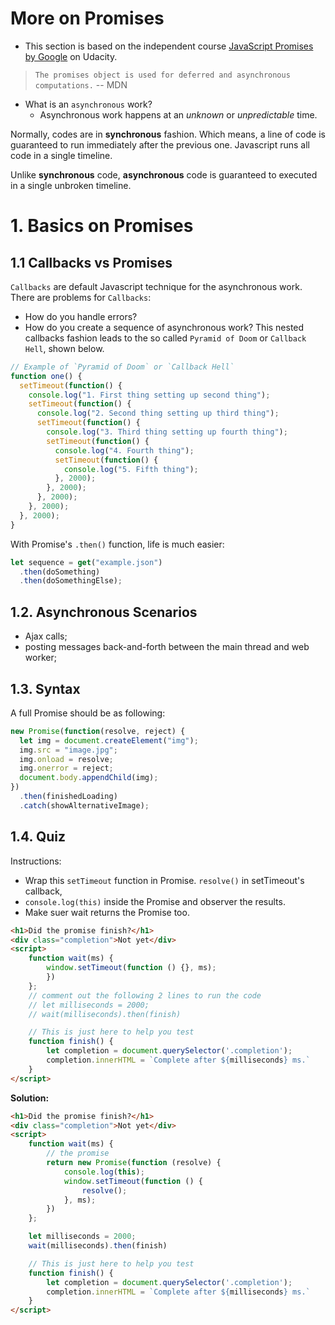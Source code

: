 # More on Promises

* This section is based on the independent course [JavaScript Promises by Google](https://www.udacity.com/course/javascript-promises--ud898) on Udacity.

> `The promises object is used for deferred and asynchronous computations.` -- MDN

* What is an `asynchronous` work?
  * Asynchronous work happens at an _unknown_ or _unpredictable_ time.

Normally, codes are in **synchronous** fashion. Which means, a line of code is guaranteed to run immediately after the previous one. Javascript runs all code in a single timeline.

Unlike **synchronous** code, **asynchronous** code is guaranteed to executed in a single unbroken timeline.

# 1. Basics on Promises

## 1.1 Callbacks vs Promises

`Callbacks` are default Javascript technique for the asynchronous work. There are problems for `Callbacks`:

* How do you handle errors?
* How do you create a sequence of asynchronous work? This nested callbacks fashion leads to the so called `Pyramid of Doom` or `Callback Hell`, shown below.

```js
// Example of `Pyramid of Doom` or `Callback Hell`
function one() {
  setTimeout(function() {
    console.log("1. First thing setting up second thing");
    setTimeout(function() {
      console.log("2. Second thing setting up third thing");
      setTimeout(function() {
        console.log("3. Third thing setting up fourth thing");
        setTimeout(function() {
          console.log("4. Fourth thing");
          setTimeout(function() {
            console.log("5. Fifth thing");
          }, 2000);
        }, 2000);
      }, 2000);
    }, 2000);
  }, 2000);
}
```

With Promise's `.then()` function, life is much easier:

```js
let sequence = get("example.json")
  .then(doSomething)
  .then(doSomethingElse);
```

## 1.2. Asynchronous Scenarios

* Ajax calls;
* posting messages back-and-forth between the main thread and web worker;

## 1.3. Syntax

A full Promise should be as following:

```js
new Promise(function(resolve, reject) {
  let img = document.createElement("img");
  img.src = "image.jpg";
  img.onload = resolve;
  img.onerror = reject;
  document.body.appendChild(img);
})
  .then(finishedLoading)
  .catch(showAlternativeImage);
```

## 1.4. Quiz

Instructions:

* Wrap this `setTimeout` function in Promise. `resolve()` in setTimeout's callback,
* `console.log(this)` inside the Promise and observer the results.
* Make suer wait returns the Promise too.

```html
<h1>Did the promise finish?</h1>
<div class="completion">Not yet</div>
<script>
    function wait(ms) {
        window.setTimeout(function () {}, ms);
        })
    };
    // comment out the following 2 lines to run the code
    // let milliseconds = 2000;
    // wait(milliseconds).then(finish)

    // This is just here to help you test
    function finish() {
        let completion = document.querySelector('.completion');
        completion.innerHTML = `Complete after ${milliseconds} ms.`
    }
</script>
```

**Solution:**

```html
<h1>Did the promise finish?</h1>
<div class="completion">Not yet</div>
<script>
    function wait(ms) {
        // the promise
        return new Promise(function (resolve) {
            console.log(this);
            window.setTimeout(function () {
                resolve();
            }, ms);
        })
    };

    let milliseconds = 2000;
    wait(milliseconds).then(finish)

    // This is just here to help you test
    function finish() {
        let completion = document.querySelector('.completion');
        completion.innerHTML = `Complete after ${milliseconds} ms.`
    }
</script>
```
